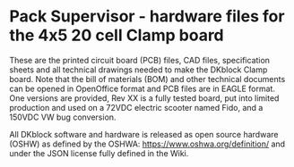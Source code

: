 # Pack Supervisor - hardware files for the 4x5 20 cell Clamp board
These are the printed circuit board (PCB) files, CAD files, specification sheets and all technical drawings needed to make the DKblock Clamp board. Note that the bill of materials (BOM) and other technical documents can be opened in OpenOffice format and PCB files are in EAGLE format.
One versions are provided, Rev XX is a fully tested board, put into limited production and used on a 72VDC electric scooter named Fido, and a 150VDC VW bug conversion. 

All DKblock software and hardware is released as open source hardware (OSHW) as defined by the OSHWA: https://www.oshwa.org/definition/ and under the JSON license fully defined in the Wiki.
